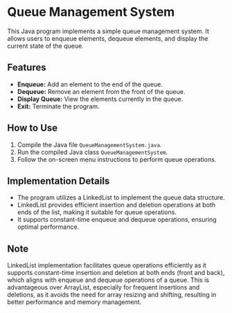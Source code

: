 # Queue Management System

This Java program implements a simple queue management system. It allows users to enqueue elements, dequeue elements, and display the current state of the queue.

## Features
- **Enqueue:** Add an element to the end of the queue.
- **Dequeue:** Remove an element from the front of the queue.
- **Display Queue:** View the elements currently in the queue.
- **Exit:** Terminate the program.

## How to Use
1. Compile the Java file `QueueManagementSystem.java`.
2. Run the compiled Java class `QueueManagementSystem`.
3. Follow the on-screen menu instructions to perform queue operations.

## Implementation Details
- The program utilizes a LinkedList to implement the queue data structure.
- LinkedList provides efficient insertion and deletion operations at both ends of the list, making it suitable for queue operations.
- It supports constant-time enqueue and dequeue operations, ensuring optimal performance.

## Note
LinkedList implementation facilitates queue operations efficiently as it supports constant-time insertion and deletion at both ends (front and back), which aligns with enqueue and dequeue operations of a queue. This is advantageous over ArrayList, especially for frequent insertions and deletions, as it avoids the need for array resizing and shifting, resulting in better performance and memory management.

